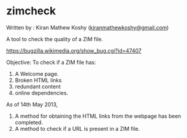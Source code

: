 zimcheck
========

Written by : Kiran Mathew Koshy
(kiranmathewkoshy@gmail.com)

A tool to check the quality of a ZIM file.

https://bugzilla.wikimedia.org/show_bug.cgi?id=47407

Objective: To check if a ZIM file has:
1. A Welcome page.
2. Broken HTML links
3. redundant content
4. online dependencies.

As  of 14th May 2013,

1. A method for obtaining the HTML links from the webpage has been completed.
2. A method to  check if a URL is present in a ZIM file.


